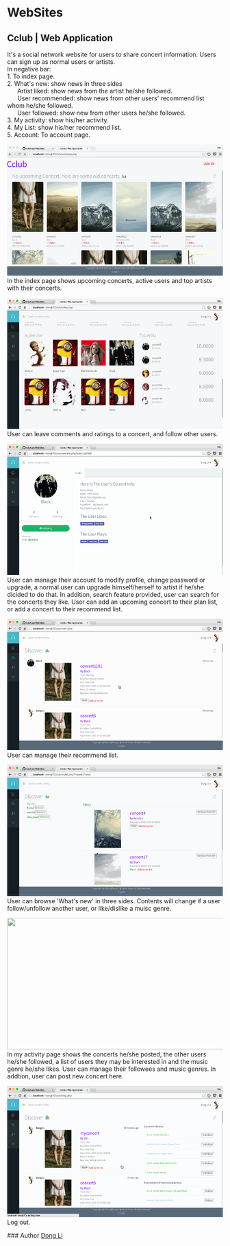 # WebSites
<html>
<h2>Cclub | Web Application</h2>
It's a social network website for users to share concert information. Users can sign up as normal users or artists. <br/>
In negative bar:<br/>
1. To index page.<br/>
2. What's new: show news in three sides<br/>
&nbsp;&nbsp;&nbsp;&nbsp;&nbsp; Artist liked: show news from the artist he/she followed.<br/>
&nbsp;&nbsp;&nbsp;&nbsp;&nbsp; User recommended: show news from other users' recommend list whom he/she followed.<br/>
&nbsp;&nbsp;&nbsp;&nbsp;&nbsp; User followed: show new from other users he/she followed.<br/>
3. My activity: show his/her activity.<br/>
4. My List: show his/her recommend list.<br/>
5. Account: To account page.<br/>
<body>
<p>
<img src="https://raw.githubusercontent.com/mewhuan/screenShots/master/cclub1.gif" width="544" height="306"></br>
In the index page shows upcoming concerts, active users and top artists with their concerts. 
</p>
<p>
<img src="https://raw.githubusercontent.com/mewhuan/screenShots/master/cclub2.gif" width="544" height="306"></br>
User can leave comments and ratings to a concert, and follow other users.
</p>
<p>
<img src="https://raw.githubusercontent.com/mewhuan/screenShots/master/cclub3.gif" width="544" height="306"></br>
User can manage their account to modify profile, change password or upgrade, a normal user can upgrade himself/herself to artist if he/she dicided to do that. In addition, search feature provided, user can search for the concerts they like. User can add an upcoming concert to their plan list, or add a concert to their recommend list.
</p>
<p>
<img src="https://raw.githubusercontent.com/mewhuan/screenShots/master/cclub4.gif" width="544" height="306"></br>
User can manage their recommend list.
</p>
<p>
<img src="https://raw.githubusercontent.com/mewhuan/screenShots/master/cclub5.gif" width="544" height="306"></br>
User can browse 'What's new' in three sides. Contents will change if a user follow/unfollow another user, or like/dislike a muisc genre.
</p>
<p>
<img src="https://raw.githubusercontent.com/mewhuan/screenShots/master/cclub6.gif" width="544" height="306"></br>
In my activity page shows the concerts he/she posted, the other users he/she followed, a list of users they may be interested in and the music genre he/she likes. User can manage their followees and music genres. In addtion, user can post new concert here. 
</p>
<p>
<img src="https://raw.githubusercontent.com/mewhuan/screenShots/master/cclub7.gif" width="544" height="306"></br>
Log out.
</p>
### Author
<a href="https://github.com/mewhuan">Dong Li</a>
</body>
</html>
